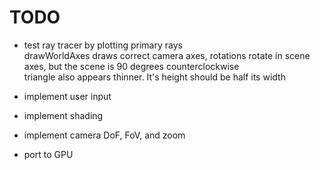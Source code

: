 # TODO
 - test ray tracer by plotting primary rays  
	drawWorldAxes draws correct camera axes, rotations rotate in scene axes, but the scene is 90 degrees counterclockwise  
	triangle also appears thinner. It's height should be half its width

 - implement user input
 - implement shading
 - implement camera DoF, FoV, and zoom
 - port to GPU
